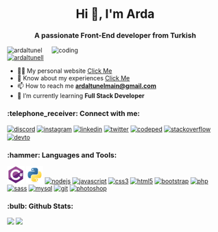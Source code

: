 <h1 align="center">Hi 👋, I'm Arda</h1>
<h3 align="center">A passionate Front-End developer from Turkish</h3>

<img align="right"
     alt="coding"
     width="400"
     src="https://64.media.tumblr.com/27a69fe9243c5d39d83e3a5a88a5c4ba/32a42778a011479f-c1/s1280x1920/04d5ce9ece88f84793d0e397ea6797f9bc768f2e.gifv">

<p align="left">
  <img src="https://komarev.com/ghpvc/?username=ardaltunel&label=Profile%20views&color=lightgrey&style=for-the-badge"
       alt="ardaltunel">
  <a target="_blank"
     href="https://twitter.com/ardaltunell">
      <img src="https://img.shields.io/badge/follow-%40ardaltunell-1DA1F2?logo=twitter&style=for-the-badge"
           alt="ardaltunell">
  </a>
</p>


- 👨‍💻 My personal website [Click Me](https://www.ardaltunel.com/)
- 📄 Know about my experiences [Click Me](https://www.linkedin.com/in/ardaltunel/)
- 📫 How to reach me **ardaltunelmain@gmail.com**
- 🌱 I’m currently learning **Full Stack Developer**


<h3 align="left">:telephone_receiver: Connect with me:</h3>
<p align="left">
    <a href="https://discord.com/users/827167832524587070" target="blank"><img align="center" src="https://github.com/ardaltunel/ardaltunel/assets/35379428/f24e0424-4232-4429-9aa5-ca9dbb8ada49" alt="discord" height="30" width="40" /></a>
    <a href="https://instagram.com/ardaltunel" target="blank"><img align="center" src="https://raw.githubusercontent.com/rahuldkjain/github-profile-readme-generator/master/src/images/icons/Social/instagram.svg" alt="instagram" height="30" width="40"/></a>
    <a href="https://linkedin.com/in/ardaltunel" target="blank"><img align="center" src="https://raw.githubusercontent.com/rahuldkjain/github-profile-readme-generator/master/src/images/icons/Social/linked-in-alt.svg" alt="linkedin" height="30" width="40"/></a>
    <a href="https://twitter.com/ardaltunell" target="blank"><img align="center" src="https://raw.githubusercontent.com/rahuldkjain/github-profile-readme-generator/master/src/images/icons/Social/twitter.svg" alt="twitter" height="30" width="40"/></a>
    <a href="https://codepen.io/ardaltunel" target="blank"><img align="center"src="https://raw.githubusercontent.com/rahuldkjain/github-profile-readme-generator/master/src/images/icons/Social/codepen.svg" alt="codeped" height="30"width="40" /></a>
    <a href="https://stackoverflow.com/users/19312277" target="blank"><img align="center"   src="https://raw.githubusercontent.com/rahuldkjain/github-profile-readme-generator/master/src/images/icons/Social/stack-overflow.svg" alt="stackoverflow" height="30" width="40"/></a>
    <a href="https://dev.to/ardaltunel" target="blank"><img align="center" src="https://raw.githubusercontent.com/rahuldkjain/github-profile-readme-generator/master/src/images/icons/Social/devto.svg" alt="devto" height="30" width="40"/></a>
</p>

<h3 align="left">:hammer: Languages and Tools:</h3>
<p align="left">
     <a href="https://www.w3schools.com/cs/" 
          target="_blank"
          rel="noreferrer">
          <img src="https://raw.githubusercontent.com/devicons/devicon/master/icons/csharp/csharp-original.svg"
               alt="csharp"
               width="40" 
               height="40"/></a> 
     <a href="https://www.python.org"
          target="_blank"
          rel="noreferrer"> 
          <img src="https://raw.githubusercontent.com/devicons/devicon/master/icons/python/python-original.svg"
               alt="python"
               width="40"
               height="40"/></a>
     <a href="https://nodejs.org"
          target="_blank"
          rel="noreferrer"> 
          <img src="https://github.com/ardaltunel/ardaltunel/assets/35379428/2823c362-7ee6-48a7-91a3-e0f48e0dac8b" 
               alt="nodejs"
               width="40" 
               height="40"/></a>  
     <a href="https://developer.mozilla.org/en-US/docs/Web/JavaScript"
       target="_blank"
       rel="noreferrer">
        <img src="https://github.com/ardaltunel/ardaltunel/assets/35379428/ef4b5e21-6b6a-42e7-bfb6-8dcc256fbf24"
             alt="javascript"
             width="40"
             height="40"/></a>
     <a href="https://www.w3schools.com/css/"
       target="_blank"
       rel="noreferrer">
        <img src="https://github.com/ardaltunel/ardaltunel/assets/35379428/915113e9-15ea-44c4-b900-41f7038cbe76"
             alt="css3"
             width="40"
             height="40"/></a>   
     <a href="https://www.w3.org/html/"
       target="_blank"
       rel="noreferrer">
        <img src="https://github.com/ardaltunel/ardaltunel/assets/35379428/a3ae6f72-a189-4095-b83b-2167ae89037d"
             alt="html5"
             width="40"
             height="40"/></a>     
     <a href="https://getbootstrap.com"
       target="_blank"
       rel="noreferrer">
        <img src="https://github.com/ardaltunel/ardaltunel/assets/35379428/32b99419-2837-4478-adde-60457c633982"
             alt="bootstrap"
             width="40"
             height="40"/></a>
    <a href="https://www.php.net"
       target="_blank"
       rel="noreferrer">
        <img src="https://github.com/ardaltunel/ardaltunel/assets/35379428/8a9ca9c1-5092-44a0-84f9-f8d2abbb8d0c"
             alt="php"
             width="40"
             height="40"/></a>
    <a href="https://sass-lang.com"
       target="_blank"
       rel="noreferrer">
        <img src="https://github.com/ardaltunel/ardaltunel/assets/35379428/f0394b97-0387-4a3a-9f05-29227075a91d"
             alt="sass"
             width="40"
             height="40"/></a>
    <a href="https://www.mysql.com/"
       target="_blank"
       rel="noreferrer">
        <img src="https://github.com/ardaltunel/ardaltunel/assets/35379428/4889c8d0-8313-4c80-b09f-fe78172725ed"
             alt="mysql"
             width="40"
             height="40"/></a>     
    <a href="https://git-scm.com/"
       target="_blank"
       rel="noreferrer">
        <img src="https://www.vectorlogo.zone/logos/git-scm/git-scm-icon.svg"
             alt="git"
             width="40"
             height="40"/></a>
    <a href="https://www.photoshop.com/en"
       target="_blank" rel="noreferrer">
        <img src="https://github.com/ardaltunel/ardaltunel/assets/35379428/cc6e774f-99a5-4317-bda1-d7f5089d903b"
             alt="photoshop"
             width="40"
             height="40"/></a>
</p>

<h3>:bulb: Github Stats:</h3>
<div>
     <img height="180em" src="https://github-readme-stats.vercel.app/api/top-langs/?username=ardaltunel&layout=compact&langs_count=8&theme=tokyonight">
     <img height="180em" src="https://github-readme-stats.vercel.app/api?username=ardaltunel&show_icons=true&theme=tokyonight&include_all_commits=true">
</div>
